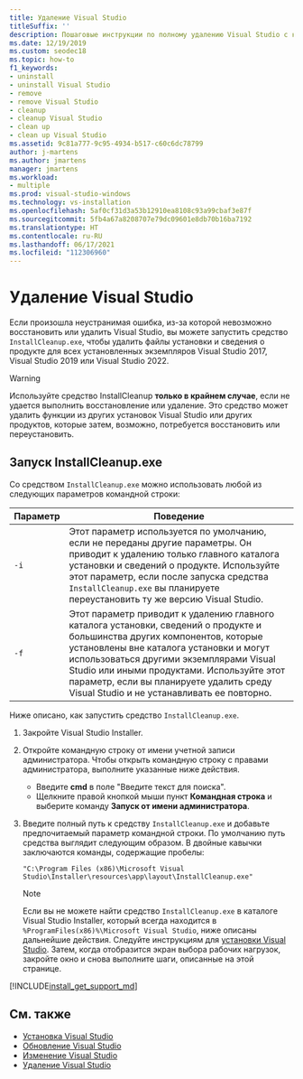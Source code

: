 ```yaml
---
title: Удаление Visual Studio
titleSuffix: ''
description: Пошаговые инструкции по полному удалению Visual Studio с компьютера.
ms.date: 12/19/2019
ms.custom: seodec18
ms.topic: how-to
f1_keywords:
- uninstall
- uninstall Visual Studio
- remove
- remove Visual Studio
- cleanup
- cleanup Visual Studio
- clean up
- clean up Visual Studio
ms.assetid: 9c81a777-9c95-4934-b517-c60c6dc78799
author: j-martens
ms.author: jmartens
manager: jmartens
ms.workload:
- multiple
ms.prod: visual-studio-windows
ms.technology: vs-installation
ms.openlocfilehash: 5af0cf31d3a53b12910ea8108c93a99cbaf3e87f
ms.sourcegitcommit: 5fb4a67a8208707e79dc09601e8db70b16ba7192
ms.translationtype: HT
ms.contentlocale: ru-RU
ms.lasthandoff: 06/17/2021
ms.locfileid: "112306960"
---
```

# <a name="remove-visual-studio"></a>Удаление Visual Studio

Если произошла неустранимая ошибка, из-за которой невозможно восстановить или удалить Visual Studio, вы можете запустить средство `InstallCleanup.exe`, чтобы удалить файлы установки и сведения о продукте для всех установленных экземпляров Visual Studio 2017, Visual Studio 2019 или Visual Studio 2022.

> [!WARNING]
> Используйте средство InstallCleanup **только в крайнем случае**, если не удается выполнить восстановление или удаление. Это средство может удалить функции из других установок Visual Studio или других продуктов, которые затем, возможно, потребуется восстановить или переустановить.

## <a name="run-installcleanupexe"></a>Запуск InstallCleanup.exe

Со средством `InstallCleanup.exe` можно использовать любой из следующих параметров командной строки:

| Параметр | Поведение                                                                                                                                                                                                                                                                                                                 |
|--------|--------------------------------------------------------------------------------------------------------------------------------------------------------------------------------------------------------------------------------------------------------------------------------------------------------------------------|
| `-i`   | Этот параметр используется по умолчанию, если не переданы другие параметры. Он приводит к удалению только главного каталога установки и сведений о продукте. Используйте этот параметр, если после запуска средства `InstallCleanup.exe` вы планируете переустановить ту же версию Visual Studio.                                                              |
| `-f`   | Этот параметр приводит к удалению главного каталога установки, сведений о продукте и большинства других компонентов, которые установлены вне каталога установки и могут использоваться другими экземплярами Visual Studio или иными продуктами. Используйте этот параметр, если вы планируете удалить среду Visual Studio и не устанавливать ее повторно. |

Ниже описано, как запустить средство `InstallCleanup.exe`.

1. Закройте Visual Studio Installer.
1. Откройте командную строку от имени учетной записи администратора. Чтобы открыть командную строку с правами администратора, выполните указанные ниже действия.
   * Введите **cmd** в поле "Введите текст для поиска".
   * Щелкните правой кнопкой мыши пункт **Командная строка** и выберите команду **Запуск от имени администратора**.
1. Введите полный путь к средству `InstallCleanup.exe` и добавьте предпочитаемый параметр командной строки. По умолчанию путь средства выглядит следующим образом. В двойные кавычки заключаются команды, содержащие пробелы:

   ```shell
   "C:\Program Files (x86)\Microsoft Visual Studio\Installer\resources\app\layout\InstallCleanup.exe"
   ```

   > [!NOTE]
   > Если вы не можете найти средство `InstallCleanup.exe` в каталоге Visual Studio Installer, который всегда находится в `%ProgramFiles(x86)%\Microsoft Visual Studio`, ниже описаны дальнейшие действия. Следуйте инструкциям для [установки Visual Studio](install-visual-studio.md). Затем, когда отобразится экран выбора рабочих нагрузок, закройте окно и снова выполните шаги, описанные на этой странице.

[!INCLUDE[install_get_support_md](includes/install_get_support_md.md)]

## <a name="see-also"></a>См. также

* [Установка Visual Studio](install-visual-studio.md)
* [Обновление Visual Studio](update-visual-studio.md)
* [Изменение Visual Studio](modify-visual-studio.md)
* [Удаление Visual Studio](uninstall-visual-studio.md)
